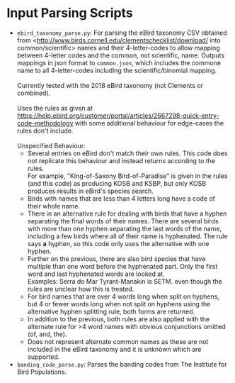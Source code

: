 # Input Parsing Scripts

 - `ebird_taxonomy_parse.py`: For parsing the eBird taxonomy CSV obtained from <http://www.birds.cornell.edu/clementschecklist/download/ into common/scientific> names and their 4-letter-codes to allow mapping between 4-letter codes and the common, not scientific, name. Outputs mappings in json format to `common.json`, which includes the commone name to all 4-letter-codes including the scientific/binomial mapping.\
 \
 Currently tested with the 2018 eBird taxonomy (not Clements or combined). \
 \
 Uses the rules as given at <https://help.ebird.org/customer/portal/articles/2667298-quick-entry-code-methodology> with some additional behaviour for edge-cases the rules don't include.\
 \
 Unspecified Behaviour:
   - Several entries on eBird don't match their own rules. This code does not replicate this behaviour and instead returns according to the rules. \
   For example, "King-of-Saxony Bird-of-Paradise" is given in the rules (and this code) as producing KOSB and KSBP, but only KOSB produces results in eBird's species search.
   - Birds with names that are less than 4 letters long have a code of their whole name.
   - There in an alternative rule for dealing with birds that have a hyphen separating the final words of their names. There are several birds with more than one hyphen separating the last words of the name, including a few birds where all of their name is hyphenated. The rule says **a** hyphen, so this code only uses the alternative with one hyphen.
   - Further on the previous, there are also bird species that have multiple than one word before the hyphenated part. Only the first word and last hyphenated words are looked at. \
    Examples: Serra do Mar Tyrant-Manakin is SETM. even though the rules are unclear how this is treated.
    - For bird names that are over 4 words long when split on hyphens, but 4 or fewer words long when not split on hyphens using the alternative hyphen splitting rule, both forms are returned.
    - In addition to the previous, both rules are also applied with the alternate rule for >4 word names with obvious conjunctions omitted (of, and, the).
    - Does not represent alternate common names as these are not included in the eBird taxonomy and it is unknown which are supported.
 - `banding_code_parse.py`: Parses the banding codes from The Institute for Bird Populations.       